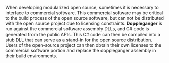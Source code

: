 When developing modularized open source, sometimes it is necessary to interface to commercial software.  This commercial software may be critical to the build process of the open source software, but can not be distributed with the open source project due to licensing constraints.  **Doppleganger** is run against the commercial software assembly DLLs, and C# code is generated from the public APIs.  This C# code can then be compiled into a stub DLL that can serve as a stand-in for the open source distribution.  Users of the open-source project can then obtain their own licenses to the commercial software portion and replace the doppleganger assembly in their build environments.